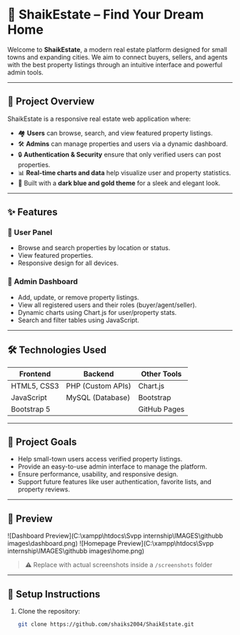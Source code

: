 # 🏡 ShaikEstate – Find Your Dream Home

Welcome to **ShaikEstate**, a modern real estate platform designed for small towns and expanding cities. We aim to connect buyers, sellers, and agents with the best property listings through an intuitive interface and powerful admin tools.

---

## 🌟 Project Overview

ShaikEstate is a responsive real estate web application where:

- 🏘️ **Users** can browse, search, and view featured property listings.
- 🛠️ **Admins** can manage properties and users via a dynamic dashboard.
- 🔒 **Authentication & Security** ensure that only verified users can post properties.
- 📊 **Real-time charts and data** help visualize user and property statistics.
- 🎨 Built with a **dark blue and gold theme** for a sleek and elegant look.

---

## ✨ Features

### 👤 User Panel
- Browse and search properties by location or status.
- View featured properties.
- Responsive design for all devices.

### 🔐 Admin Dashboard
- Add, update, or remove property listings.
- View all registered users and their roles (buyer/agent/seller).
- Dynamic charts using Chart.js for user/property stats.
- Search and filter tables using JavaScript.

---

## 🛠️ Technologies Used

| Frontend        | Backend           | Other Tools     |
|-----------------|-------------------|-----------------|
| HTML5, CSS3     | PHP (Custom APIs) | Chart.js        |
| JavaScript      | MySQL (Database)  | Bootstrap       |
| Bootstrap 5     |                   | GitHub Pages    |

---

## 🎯 Project Goals

- Help small-town users access verified property listings.
- Provide an easy-to-use admin interface to manage the platform.
- Ensure performance, usability, and responsive design.
- Support future features like user authentication, favorite lists, and property reviews.

---

## 📸 Preview

![Dashboard Preview](C:\xampp\htdocs\Svpp internship\IMAGES\githubb images\dashboard.png)
![Homepage Preview](C:\xampp\htdocs\Svpp internship\IMAGES\githubb images\home.png)

> ⚠️ Replace with actual screenshots inside a `/screenshots` folder

---

## 🚀 Setup Instructions

1. Clone the repository:
   ```bash
   git clone https://github.com/shaiks2004/ShaikEstate.git 

